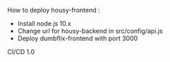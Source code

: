 How to deploy housy-frontend :

- Install node.js 10.x
- Change url for housy-backend in src/config/api.js
- Deploy dumbflix-frontend with port 3000

CI/CD 1.0
